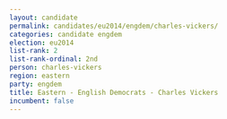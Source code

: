 ```yaml
---
layout: candidate
permalink: candidates/eu2014/engdem/charles-vickers/
categories: candidate engdem
election: eu2014
list-rank: 2
list-rank-ordinal: 2nd
person: charles-vickers
region: eastern
party: engdem
title: Eastern - English Democrats - Charles Vickers
incumbent: false
---
```

